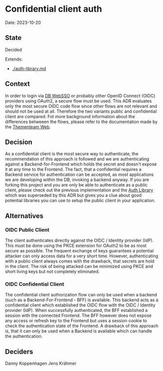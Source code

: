 # Confidential client auth

Date: 2023-10-20

## State

Decided

Extends:

- [./auth-library.md](./2022-02-21_auth-library.md)

## Context

In order to login via [DB WebSSO](https://db-planet.deutschebahn.com/pages/ipas/apps/content/dbwebsso) or probably other OpenID Connect (OIDC) providers using OAuth2, a secure flow must be used.
This ADR evaluates only the most secure OIDC code flow since other flows are not relevant and should not be used at all.
Therefore the two variants public and confidential client are compared.
Fot more background information about the differences betweeen the flows, please refer to the documentation made by the [Thementeam Web](https://db-inner-source.gitpages.tech.rz.db.de/tt-web/dokumentation-web/Infos/security.html).

## Decision

As a confidential client is the most secure way to authenticate, the recommendation of this approach is followed and we are authenticating against a Backend-for-Frontend which holds the secret and doesn't expose it at any time to the Frontend.
The fact, that a confidential requires a Backend service for authentication can be accepted, as most applications we are developing within the DB, invoking a backend anyway.
If you are forking this project and you are only be able to authenticate as a public client, please check out the previous implementation and the [Auth Library](./2022-02-21_auth-library.md) which was superseded by this ADR but gives you a clue about good potential libraries you can use to setup the public client in your application.

## Alternatives

### OIDC Public Client

The client authenticates directly against the OIDC / Identity provider (IdP).
This must be done using the PKCE extension for OAuth2 to be as most secure as possible.
The frequent exchange of keys guarantees a potential attacker can only access data for a very short time.
However, authenticating with a public client always comes with the drawback, that secrets are hold in the client.
The risk of being attacked can be minimized using PKCE and short living keys but not completely eliminated.

### OIDC Confidential Client

The confidential client authorization flow can only be used when a backend (such as a Backend-For-Frontend - BFF) is available.
This backend acts as a confidential client which established the OIDC flow with the OIDC / Identity provider (IdP).
When successfully authenticated, the BFF established a session with the connected Frontend.
The BFF however does not expose any access or refresh key to the Frontend but uses a session cookie to check the authentication state of the Frontend.
A drawback of this approach is, that it can only be used when a Backend is available which can handle the authentication.

## Deciders

Danny Koppenhagen
Jens Krähmer
